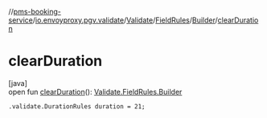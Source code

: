 //[pms-booking-service](../../../../../index.md)/[io.envoyproxy.pgv.validate](../../../index.md)/[Validate](../../index.md)/[FieldRules](../index.md)/[Builder](index.md)/[clearDuration](clear-duration.md)

# clearDuration

[java]\
open fun [clearDuration](clear-duration.md)(): [Validate.FieldRules.Builder](index.md)

`.validate.DurationRules duration = 21;`